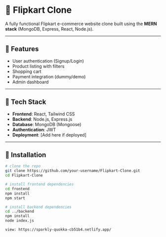 # 🛒 Flipkart Clone

A fully functional Flipkart e-commerce website clone built using the **MERN stack** (MongoDB, Express, React, Node.js).

---

## 🚀 Features

- User authentication (Signup/Login)
- Product listing with filters
- Shopping cart
- Payment integration (dummy/demo)
- Admin dashboard

---

## 📂 Tech Stack

- **Frontend**: React, Tailwind CSS
- **Backend**: Node.js, Express.js
- **Database**: MongoDB (Mongoose)
- **Authentication**: JWT
- **Deployment**: [Add here if deployed]

---

## 🔧 Installation

```bash
# clone the repo
git clone https://github.com/your-username/Flipkart-Clone.git
cd Flipkart-Clone

# install frontend dependencies
cd frontend
npm install
npm start

# install backend dependencies
cd ../backend
npm install
node index.js

view: https://sparkly-quokka-cb51b4.netlify.app/
